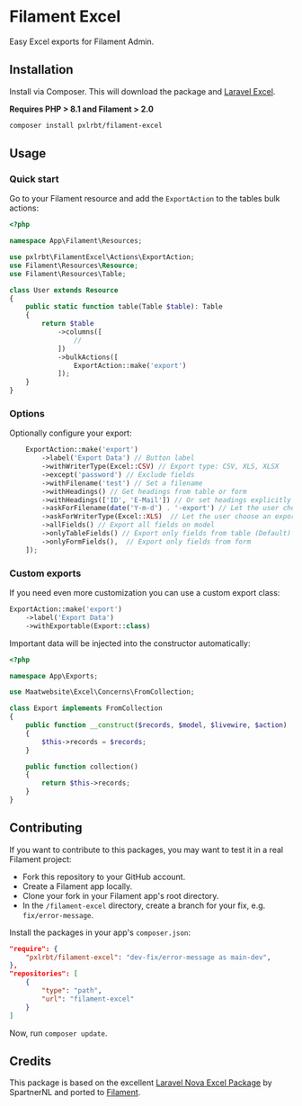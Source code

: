 # Filament Excel

Easy Excel exports for Filament Admin.

## Installation

Install via Composer. This will download the package and [Laravel Excel](https://laravel-excel.com/).

**Requires PHP > 8.1 and Filament > 2.0**

```bash
composer install pxlrbt/filament-excel
```


## Usage

### Quick start
Go to your Filament resource and add the `ExportAction` to the tables bulk actions:

```php
<?php

namespace App\Filament\Resources;

use pxlrbt\FilamentExcel\Actions\ExportAction;
use Filament\Resources\Resource;
use Filament\Resources\Table;

class User extends Resource
{  
    public static function table(Table $table): Table
    {
        return $table
            ->columns([
                //   
            ])
            ->bulkActions([
                ExportAction::make('export')
            ]);
    }
}
```
### Options

Optionally configure your export:

```php
    ExportAction::make('export')
        ->label('Export Data') // Button label
        ->withWriterType(Excel::CSV) // Export type: CSV, XLS, XLSX
        ->except('password') // Exclude fields
        ->withFilename('test') // Set a filename
        ->withHeadings() // Get headings from table or form
        ->withHeadings(['ID', 'E-Mail']) // Or set headings explicitly
        ->askForFilename(date('Y-m-d') . '-export') // Let the user choose a filename. You may pass a default.
        ->askForWriterType(Excel::XLS)  // Let the user choose an export type. You may pass a default.
        ->allFields() // Export all fields on model
        ->onlyTableFields() // Export only fields from table (Default)
        ->onlyFormFields(),  // Export only fields from form
    ]);
```

### Custom exports

If you need even more customization you can use a custom export class:

```php
ExportAction::make('export')
    ->label('Export Data')
    ->withExportable(Export::class)
```

Important data will be injected into the constructor automatically:

```php
<?php

namespace App\Exports;

use Maatwebsite\Excel\Concerns\FromCollection;

class Export implements FromCollection
{
    public function __construct($records, $model, $livewire, $action)
    {
        $this->records = $records;
    }

    public function collection()
    {
        return $this->records;
    }
}
```


## Contributing

If you want to contribute to this packages, you may want to test it in a real Filament project:

- Fork this repository to your GitHub account.
- Create a Filament app locally.
- Clone your fork in your Filament app's root directory.
- In the `/filament-excel` directory, create a branch for your fix, e.g. `fix/error-message`.

Install the packages in your app's `composer.json`:

```json
"require": {
    "pxlrbt/filament-excel": "dev-fix/error-message as main-dev",
},
"repositories": [
    {
        "type": "path",
        "url": "filament-excel"
    }
]
```

Now, run `composer update`.

## Credits
This package is based on the excellent [Laravel Nova Excel Package](https://docs.laravel-excel.com/nova/1.x/exports) by SpartnerNL and ported to [Filament](https://filamentadmin.com/).
